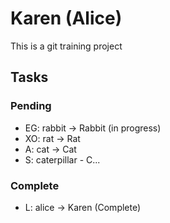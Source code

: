 # Karen (Alice)

This is a git training project

## Tasks

### Pending

- EG: rabbit -> Rabbit (in progress)
- XO: rat -> Rat
- A: cat -> Cat
- S: caterpillar - C...

### Complete

- L: alice -> Karen (Complete)

